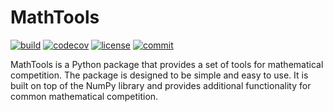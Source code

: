 # MathTools

[![build](https://github.com/MuliMuri/mathtools/workflows/Python%20package%20build/badge.svg)](https://github.com/MuliMuri/mathtools/actions?query=workflow%3Abuild) [![codecov](https://codecov.io/gh/MuliMuri/mathtools/graph/badge.svg?token=HW1PY5ZVZN)](https://codecov.io/gh/MuliMuri/mathtools) [![license](https://img.shields.io/github/license/MuliMuri/mathtools)](https://github.com/MuliMuri/mathtools/blob/master/LICENSE)  [![commit](https://img.shields.io/github/last-commit/MuliMuri/mathtools)](https://github.com/MuliMuri/mathtools/commits/master)


MathTools is a Python package that provides a set of tools for mathematical competition. The package is designed to be simple and easy to use. It is built on top of the NumPy library and provides additional functionality for common mathematical competition.